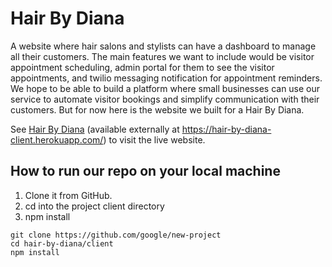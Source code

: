 # Hair By Diana

A website where hair salons and stylists can have a dashboard to manage all their customers. The main features we want to include would be visitor appointment scheduling, admin portal for them to see the visitor appointments, and twilio messaging notification for appointment reminders. We hope to be able to build a platform where small businesses can use our service to automate visitor bookings and simplify communication with their customers. But for now here is the website we built for a Hair By Diana.

See [Hair By Diana](https://hair-by-diana-client.herokuapp.com/) (available externally at
https://hair-by-diana-client.herokuapp.com/) to visit the live website. 

## How to run our repo on your local machine

1. Clone it from GitHub.
2. cd into the project client directory
3. npm install

``` shell
git clone https://github.com/google/new-project
cd hair-by-diana/client
npm install
```
